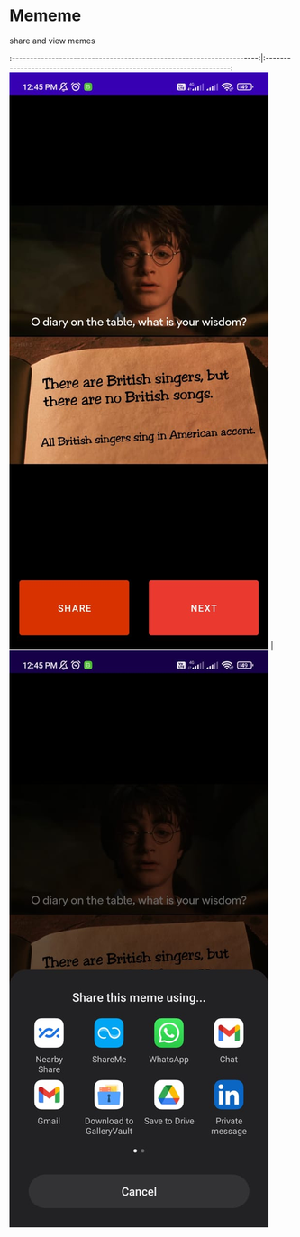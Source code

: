 # Mememe
 share and view memes 
 
:--------------------------------------------------------------------:|:--------------------------------------------------------------------:
![](https://github.com/Gauravlamba1109/Mememe/blob/main/ss/gc1.jpeg)  |  ![](https://github.com/Gauravlamba1109/Mememe/blob/main/ss/gc2.jpeg)

